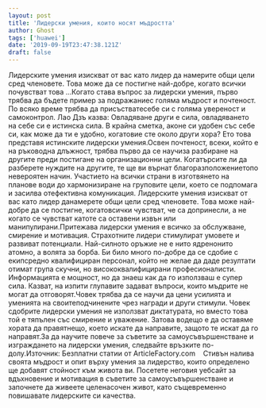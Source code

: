 ```yaml
---
layout: post
title: 'Лидерски умения, които носят мъдростта'
author: Ghost
tags: ['huawei']
date: '2019-09-19T23:47:38.121Z'
draft: false
---
```


Лидерските умения изискват от вас като лидер да намерите общи цели сред членовете. Това може да се постигне най-добре, когато всички почувстват това ...Когато става въпрос за лидерски умения, първо трябва да бъдете пример за подражаниес голяма мъдрост и почтеност. По всяко време трябва да присъстватесебе си с голяма увереност и самоконтрол. Лао Дзъ казва: Овладяване други е сила, овладяването на себе си е истинска сила. В крайна сметка, аконе си удобен със себе си, как може да ти е удобно, когатовие сте около други хора? Ето това представя истинските лидерски умения.Освен почтеност, всеки, който е на ръководна длъжност, трябва първо да се научиза разбиране на другите преди постигане на организационни цели. Когатърсите ли да разберете нуждите на другите, те ще ви върнат благоразположениетопо невероятен начин. Участието на всички страни в изготвянето на планове води до хармонизиране на груповите цели, което се подпомага и засилва отефективна комуникация. Лидерските умения изискват от вас като лидер данамерете общи цели сред членовете. Това може най-добре да се постигне, когатовсички чувстват, че са допринесли, а не когато се чувстват катоте са оставени извън или манипулирани.Притежава лидерски умения е всичко за обслужване, смирение и мотивация. Страхотните лидери стимулират умовете и развиват потенциали. Най-силното оръжие не е нито ядренонито атомно, а волята за борба. Би било много по-добре да се сдобие с екипсредно квалифициран персонал, който не желае да даде резултати отимат група скучни, но висококвалифицирани професионалисти. Информацията е мощност, но да знаеш как да го използваш е супер сила. Казват, на изпити глупавите задават въпроси, които мъдрите не могат да отговорят.Човек трябва да се научи да цени усилията и уменията на своитеподчинените чрез награди и други стимули. Човек сдобрите лидерски умения не използват диктатурата, но вместо това той е тяпълен със смирение и уважение. Затова водещо е да оставяме хората да правятнещо, което искате да направите, защото те искат да го направят.За да научите повече за съветите за самоусъвършенстване и изграждането на лидерски умения, следвайте връзките по-долу.Източник: Безплатни статии от ArticleFactory.com    Стивън налива своята мъдрост и опит върху умения за лидерство, които определено ще добавят стойност към живота ви. Посетете неговия уебсайт за вдъхновение и мотивация в съветите за самоусъвършенстване и започнете да живеете целенасочен живот, като същевременно повишавате лидерските си качества.
